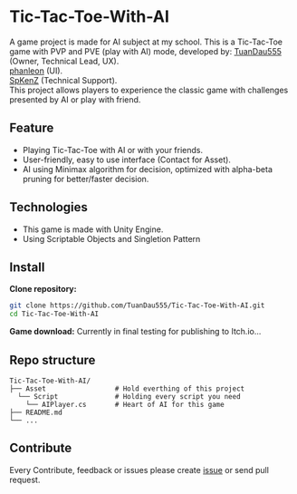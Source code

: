 # Tic-Tac-Toe-With-AI
A game project is made for AI subject at my school. This is a Tic-Tac-Toe game with PVP and PVE (play with AI) mode, developed by:
[TuanDau555](https://github.com/TuanDau555) (Owner, Technical Lead, UX). <br>
[phanleon](https://github.com/phanleon) (UI). <br>
[SpKenZ](https://github.com/SpKenZ) (Technical Support). <br>
This project allows players to experience the classic game with challenges presented by AI or play with friend.

## Feature 
- Playing Tic-Tac-Toe with AI or with your friends.
- User-friendly, easy to use interface (Contact for Asset).
- AI using Minimax algorithm for decision, optimized with alpha-beta pruning for better/faster decision.

## Technologies
- This game is made with Unity Engine.
- Using Scriptable Objects and Singletion Pattern

## Install
**Clone repository:**
   ```bash
   git clone https://github.com/TuanDau555/Tic-Tac-Toe-With-AI.git
   cd Tic-Tac-Toe-With-AI
   ```
**Game download:**
Currently in final testing for publishing to Itch.io...
## Repo structure

```
Tic-Tac-Toe-With-AI/
├── Asset                 # Hold everthing of this project
  └── Script              # Holding every script you need
    └── AIPlayer.cs       # Heart of AI for this game
├── README.md
└── ...
```

## Contribute

Every Contribute, feedback or issues please create [issue](https://github.com/TuanDau555/Tic-Tac-Toe-With-AI/issues) or send pull request.
